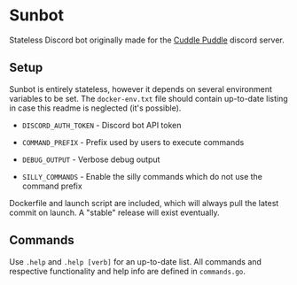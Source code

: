 # Sunbot
Stateless Discord bot originally made for the [Cuddle Puddle](https://floof.zone/discord) discord server.

## Setup

Sunbot is entirely stateless, however it depends on several environment variables to be set.
The `docker-env.txt` file should contain up-to-date listing in case this readme is neglected (it's possible).

* `DISCORD_AUTH_TOKEN` - Discord bot API token

* `COMMAND_PREFIX` - Prefix used by users to execute commands

* `DEBUG_OUTPUT` - Verbose debug output


* `SILLY_COMMANDS` - Enable the silly commands which do not use the command prefix

Dockerfile and launch script are included, which will always pull the latest commit on launch. A "stable" release will exist eventually.

## Commands

Use `.help` and `.help [verb]` for an up-to-date list. All commands and respective functionality and help info are defined in `commands.go`.